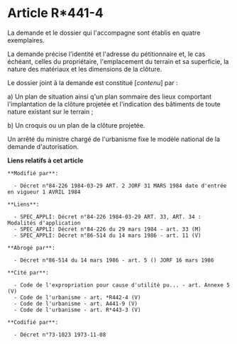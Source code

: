 # Article R*441-4

La demande et le dossier qui l'accompagne sont établis en quatre exemplaires.

La demande précise l'identité et l'adresse du pétitionnaire et, le cas échéant, celles du propriétaire, l'emplacement du
terrain et sa superficie, la nature des matériaux et les dimensions de la clôture.

Le dossier joint à la demande est constitué [*contenu*] par :

a) Un plan de situation ainsi q'un plan sommaire des lieux comportant l'implantation de la clôture projetée et l'indication
des bâtiments de toute nature existant sur le terrain ;

b) Un croquis ou un plan de la clôture projetée.

Un arrêté du ministre chargé de l'urbanisme fixe le modèle national de la demande d'autorisation.

**Liens relatifs à cet article**

	**Modifié par**:

	  - Décret n°84-226 1984-03-29 ART. 2 JORF 31 MARS 1984 date d'entrée en vigueur 1 AVRIL 1984

	**Liens**:

	  - SPEC_APPLI: Décret n°84-226 1984-03-29 ART. 33, ART. 34 : Modalités d'application
	  - SPEC_APPLI: Décret n°84-226 du 29 mars 1984 - art. 33 (M)
	  - SPEC_APPLI: Décret n°86-514 du 14 mars 1986 - art. 11 (V)

	**Abrogé par**:

	  - Décret n°86-514 du 14 mars 1986 - art. 5 () JORF 16 mars 1986

	**Cité par**:

	  - Code de l'expropriation pour cause d'utilité pu... - art. Annexe 5 (V)
	  - Code de l'urbanisme - art. *R442-4 (V)
	  - Code de l'urbanisme - art. A441-9 (V)
	  - Code de l'urbanisme - art. R*443-3 (V)

	**Codifié par**:

	  - Décret n°73-1023 1973-11-08
